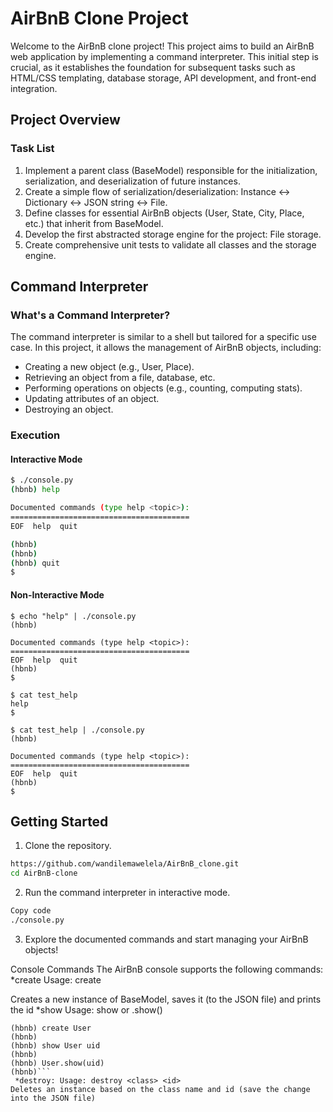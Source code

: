 # AirBnB Clone Project

Welcome to the AirBnB clone project! This project aims to build an AirBnB web application by implementing a command interpreter. This initial step is crucial, as it establishes the foundation for subsequent tasks such as HTML/CSS templating, database storage, API development, and front-end integration.

## Project Overview

### Task List
1. Implement a parent class (BaseModel) responsible for the initialization, serialization, and deserialization of future instances.
2. Create a simple flow of serialization/deserialization: Instance <-> Dictionary <-> JSON string <-> File.
3. Define classes for essential AirBnB objects (User, State, City, Place, etc.) that inherit from BaseModel.
4. Develop the first abstracted storage engine for the project: File storage.
5. Create comprehensive unit tests to validate all classes and the storage engine.

## Command Interpreter

### What's a Command Interpreter?

The command interpreter is similar to a shell but tailored for a specific use case. In this project, it allows the management of AirBnB objects, including:

- Creating a new object (e.g., User, Place).
- Retrieving an object from a file, database, etc.
- Performing operations on objects (e.g., counting, computing stats).
- Updating attributes of an object.
- Destroying an object.

### Execution

#### Interactive Mode

```bash
$ ./console.py
(hbnb) help

Documented commands (type help <topic>):
========================================
EOF  help  quit

(hbnb) 
(hbnb) 
(hbnb) quit
$
```

#### Non-Interactive Mode
```
$ echo "help" | ./console.py
(hbnb)

Documented commands (type help <topic>):
========================================
EOF  help  quit
(hbnb) 
$

$ cat test_help
help
$

$ cat test_help | ./console.py
(hbnb)

Documented commands (type help <topic>):
========================================
EOF  help  quit
(hbnb) 
$
```

## Getting Started
1. Clone the repository.

```bash
https://github.com/wandilemawelela/AirBnB_clone.git
cd AirBnB-clone
```

2. Run the command interpreter in interactive mode.

```bash
Copy code
./console.py
```

3. Explore the documented commands and start managing your AirBnB objects!

Console Commands
The AirBnB console supports the following commands:
  *create
Usage: create <class>

Creates a new instance of BaseModel, saves it (to the JSON file) and prints the id
   *show
Usage: show <class> <id> or <class>.show(<id>)

  ```$ ./console.py
(hbnb) create User
(hbnb)
(hbnb) show User uid		
(hbnb) 
(hbnb) User.show(uid)
(hbnb)```
   *destroy: Usage: destroy <class> <id>
 Deletes an instance based on the class name and id (save the change into the JSON file)


